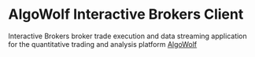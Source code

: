 # AlgoWolf Interactive Brokers Client

Interactive Brokers broker trade execution and data streaming application for the quantitative trading and analysis platform [AlgoWolf](https://www.algowolf.com)
